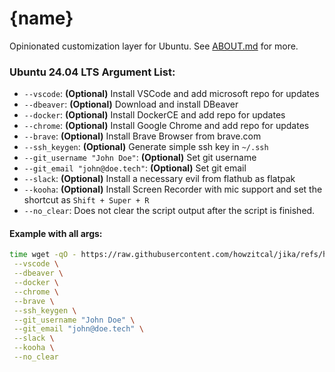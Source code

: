 # {name}


Opinionated customization layer for Ubuntu. See [ABOUT.md](https://github.com/howzitcal/jika/blob/main/ABOUT.md) for more.


### Ubuntu 24.04 LTS Argument List:
 - `--vscode`: **(Optional)** Install VSCode and add microsoft repo for updates
 - `--dbeaver`: **(Optional)** Download and install DBeaver 
 - `--docker`: **(Optional)** Install DockerCE and add repo for updates
 - `--chrome`: **(Optional)** Install Google Chrome and add repo for updates
 - `--brave`: **(Optional)** Install Brave Browser from brave.com
 - `--ssh_keygen`: **(Optional)** Generate simple ssh key in `~/.ssh`
 - `--git_username "John Doe"`: **(Optional)** Set git username
 - `--git_email "john@doe.tech"`: **(Optional)** Set git email
 - `--slack`: **(Optional)** Install a necessary evil from flathub as flatpak
 - `--kooha`: **(Optional)** Install Screen Recorder with mic support and set the shortcut as `Shift + Super + R`
 - `--no_clear`: Does not clear the script output after the script is finished.


#### Example with all args:
```bash
time wget -qO - https://raw.githubusercontent.com/howzitcal/jika/refs/heads/main/24.04.sh | bash -s -- \
 --vscode \
 --dbeaver \
 --docker \
 --chrome \
 --brave \
 --ssh_keygen \
 --git_username "John Doe" \
 --git_email "john@doe.tech" \
 --slack \
 --kooha \
 --no_clear
```